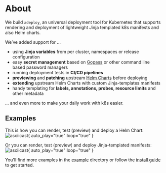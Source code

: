 # About

We build `adeploy`, an universal deployment tool for Kubernetes that supports rendering and deployment of lightweight 
Jinja templated k8s manifests and also Helm charts. 

We’ve added support for ... 

* using **Jinja variables** from per cluster, namespaces or release configuration 
* easy **secret management** based on [Gopass](https://github.com/gopasspw/gopass) or other command line based password managers
* running deployment tests in **CI/CD pipelines**
* **previewing** and **patching** upstream [Helm Charts](https://artifacthub.io/) before deploying
* **extending** upstream Helm Charts with custom Jinja-templates manifests
* handy templating for **labels, annotations, probes, resource limits** and other metadata

... and even more to make your daily work with k8s easier.

## Examples

This is how you can render, test (preview) and deploy a Helm Chart:
![asciicast](helm.cast){ auto_play="true" loop="true" }

Or you can render, test (preview) and deploy Jinja-templated manifests:
![asciicast](jinja.cast){ auto_play="true" loop="true" }

You'll find more examples in the [example](https://github.com/awesome-it/adeploy/tree/master/examples) directory or 
follow the [install guide](install.md) to get started.